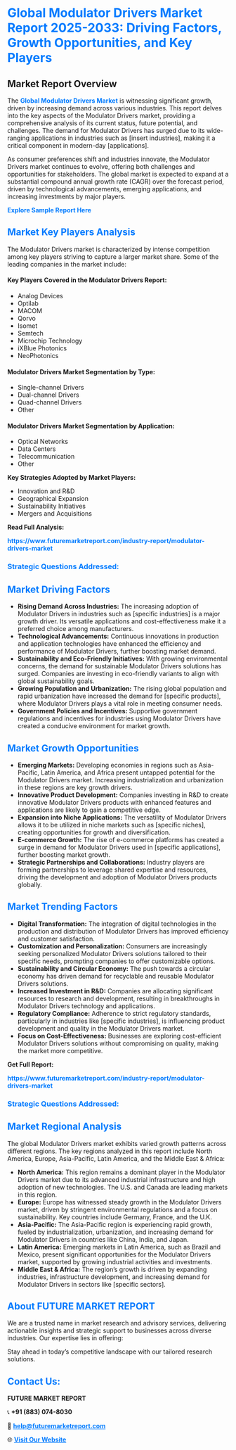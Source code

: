 <h1 style="color: #007BFF;">Global Modulator Drivers Market Report 2025-2033: Driving Factors, Growth Opportunities, and Key Players</h1>

<section id="overview">
<h2>Market Report Overview</h2>
<p>The <a href="https://www.futuremarketreport.com/industry-report/modulator-drivers-market" style="color: #007BFF; text-decoration: none;"><strong>Global Modulator Drivers Market</strong></a> is witnessing significant growth, driven by increasing demand across various industries. This report delves into the key aspects of the Modulator Drivers market, providing a comprehensive analysis of its current status, future potential, and challenges. The demand for Modulator Drivers has surged due to its wide-ranging applications in industries such as [insert industries], making it a critical component in modern-day [applications].</p>
<p>As consumer preferences shift and industries innovate, the Modulator Drivers market continues to evolve, offering both challenges and opportunities for stakeholders. The global market is expected to expand at a substantial compound annual growth rate (CAGR) over the forecast period, driven by technological advancements, emerging applications, and increasing investments by major players.</p>
</section>

<section id="overview">
<p><a href="https://www.futuremarketreport.com/request-sample/reportId=81750" style="color: #007BFF; text-decoration: none;"><strong>Explore Sample Report Here</strong></a></p>
</section>

<section id="key-players">
<h2 style="color: #007BFF;">Market Key Players Analysis</h2>
<p>The Modulator Drivers market is characterized by intense competition among key players striving to capture a larger market share. Some of the leading companies in the market include:</p>
<h4>Key Players Covered in the Modulator Drivers Report:</h4>
<ul><li>Analog Devices</li><li>Optilab</li><li>MACOM</li><li>Qorvo</li><li>Isomet</li><li>Semtech</li><li>Microchip Technology</li><li>iXBlue Photonics</li><li>NeoPhotonics</li></ul>
<h4>Modulator Drivers Market Segmentation by Type:</h4>
<ul><li>Single-channel Drivers</li><li>Dual-channel Drivers</li><li>Quad-channel Drivers</li><li>Other</li></ul>

<h4>Modulator Drivers Market Segmentation by Application:</h4>
<ul><li>Optical Networks</li><li>Data Centers</li><li>Telecommunication</li><li>Other</li></ul>
<p><strong>Key Strategies Adopted by Market Players:</strong></p>
<ul>
<li>Innovation and R&D</li>
<li>Geographical Expansion</li>
<li>Sustainability Initiatives</li>
<li>Mergers and Acquisitions</li>
</ul>
</section>

<section>
<p><strong>Read Full Analysis: </strong></p><a href="https://www.futuremarketreport.com/industry-report/modulator-drivers-market" style="color: #007BFF; text-decoration: none;"><strong>https://www.futuremarketreport.com/industry-report/modulator-drivers-market</strong></a>
<h3 style="color: #007BFF;">Strategic Questions Addressed:</h3>
</section>

<section id="driving-factors">
<h2 style="color: #007BFF;">Market Driving Factors</h2>
<ul>
<li><strong>Rising Demand Across Industries:</strong> The increasing adoption of Modulator Drivers in industries such as [specific industries] is a major growth driver. Its versatile applications and cost-effectiveness make it a preferred choice among manufacturers.</li>
<li><strong>Technological Advancements:</strong> Continuous innovations in production and application technologies have enhanced the efficiency and performance of Modulator Drivers, further boosting market demand.</li>
<li><strong>Sustainability and Eco-Friendly Initiatives:</strong> With growing environmental concerns, the demand for sustainable Modulator Drivers solutions has surged. Companies are investing in eco-friendly variants to align with global sustainability goals.</li>
<li><strong>Growing Population and Urbanization:</strong> The rising global population and rapid urbanization have increased the demand for [specific products], where Modulator Drivers plays a vital role in meeting consumer needs.</li>
<li><strong>Government Policies and Incentives:</strong> Supportive government regulations and incentives for industries using Modulator Drivers have created a conducive environment for market growth.</li>
</ul>
</section>

<section id="growth-opportunities">
<h2 style="color: #007BFF;">Market Growth Opportunities</h2>
<ul>
<li><strong>Emerging Markets:</strong> Developing economies in regions such as Asia-Pacific, Latin America, and Africa present untapped potential for the Modulator Drivers market. Increasing industrialization and urbanization in these regions are key growth drivers.</li>
<li><strong>Innovative Product Development:</strong> Companies investing in R&D to create innovative Modulator Drivers products with enhanced features and applications are likely to gain a competitive edge.</li>
<li><strong>Expansion into Niche Applications:</strong> The versatility of Modulator Drivers allows it to be utilized in niche markets such as [specific niches], creating opportunities for growth and diversification.</li>
<li><strong>E-commerce Growth:</strong> The rise of e-commerce platforms has created a surge in demand for Modulator Drivers used in [specific applications], further boosting market growth.</li>
<li><strong>Strategic Partnerships and Collaborations:</strong> Industry players are forming partnerships to leverage shared expertise and resources, driving the development and adoption of Modulator Drivers products globally.</li>
</ul>
</section>

<section id="trending-factors">
<h2 style="color: #007BFF;">Market Trending Factors</h2>
<ul>
<li><strong>Digital Transformation:</strong> The integration of digital technologies in the production and distribution of Modulator Drivers has improved efficiency and customer satisfaction.</li>
<li><strong>Customization and Personalization:</strong> Consumers are increasingly seeking personalized Modulator Drivers solutions tailored to their specific needs, prompting companies to offer customizable options.</li>
<li><strong>Sustainability and Circular Economy:</strong> The push towards a circular economy has driven demand for recyclable and reusable Modulator Drivers solutions.</li>
<li><strong>Increased Investment in R&D:</strong> Companies are allocating significant resources to research and development, resulting in breakthroughs in Modulator Drivers technology and applications.</li>
<li><strong>Regulatory Compliance:</strong> Adherence to strict regulatory standards, particularly in industries like [specific industries], is influencing product development and quality in the Modulator Drivers market.</li>
<li><strong>Focus on Cost-Effectiveness:</strong> Businesses are exploring cost-efficient Modulator Drivers solutions without compromising on quality, making the market more competitive.</li>
</ul>
</section>

<section>
<p><strong>Get Full Report: </strong></p><a href="https://www.futuremarketreport.com/industry-report/modulator-drivers-market" style="color: #007BFF; text-decoration: none;"><strong>https://www.futuremarketreport.com/industry-report/modulator-drivers-market</strong></a>
<h3 style="color: #007BFF;">Strategic Questions Addressed:</h3>
</section>


<section id="regional-analysis">
<h2 style="color: #007BFF;">Market Regional Analysis</h2>
<p>The global Modulator Drivers market exhibits varied growth patterns across different regions. The key regions analyzed in this report include North America, Europe, Asia-Pacific, Latin America, and the Middle East & Africa:</p>
<ul>
<li><strong>North America:</strong> This region remains a dominant player in the Modulator Drivers market due to its advanced industrial infrastructure and high adoption of new technologies. The U.S. and Canada are leading markets in this region.</li>
<li><strong>Europe:</strong> Europe has witnessed steady growth in the Modulator Drivers market, driven by stringent environmental regulations and a focus on sustainability. Key countries include Germany, France, and the U.K.</li>
<li><strong>Asia-Pacific:</strong> The Asia-Pacific region is experiencing rapid growth, fueled by industrialization, urbanization, and increasing demand for Modulator Drivers in countries like China, India, and Japan.</li>
<li><strong>Latin America:</strong> Emerging markets in Latin America, such as Brazil and Mexico, present significant opportunities for the Modulator Drivers market, supported by growing industrial activities and investments.</li>
<li><strong>Middle East & Africa:</strong> The region’s growth is driven by expanding industries, infrastructure development, and increasing demand for Modulator Drivers in sectors like [specific sectors].</li>
</ul>
</section>

<footer>
<h2 style="color: #007BFF;">About FUTURE MARKET REPORT</h2>
<p>We are a trusted name in market research and advisory services, delivering actionable insights and strategic support to businesses across diverse industries. Our expertise lies in offering:</p>

<p>Stay ahead in today’s competitive landscape with our tailored research solutions.</p>

<h2 style="color: #007BFF;">Contact Us:</h2>
<p><strong>FUTURE MARKET REPORT</strong></p>
<p>📞 <strong>+91 (883) 074-8030</strong></p>
<p>📧 <strong><a href="mailto:help@futuremarketreport.com" style="color: #007BFF;">help@futuremarketreport.com</a></strong></p>
<p>🌐 <strong><a href="https://www.futuremarketreport.com/" style="color: #007BFF;">Visit Our Website</a></strong></p>
</footer>
